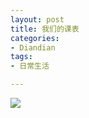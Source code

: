 ```yaml
---
layout: post
title: 我们的课表
categories:
- Diandian
tags:
- 日常生活

---
```

<img src="http://m2.img.srcdd.com/farm4/d/2012/0627/10/A2F836566A449F1F3F76E4C43A7C2CE2_B500_900_500_356.PNG" />